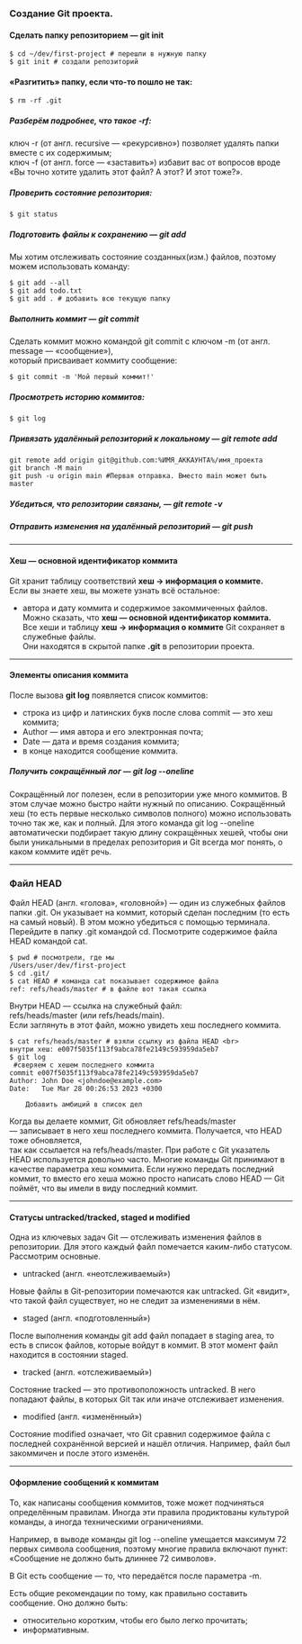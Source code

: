 ### Создание Git проекта.

#### Сделать папку репозиторием — git init
```
$ cd ~/dev/first-project # перешли в нужную папку
$ git init # создали репозиторий
```

#### «Разгитить» папку, если что-то пошло не так:
```
$ rm -rf .git
```

##### Разберём подробнее, что такое -rf:


ключ -r (от англ. recursive — «рекурсивно») позволяет удалять папки вместе с их содержимым; <br>
ключ -f (от англ. force — «заставить») избавит вас от вопросов вроде <br>
«Вы точно хотите удалить этот файл? А этот? И этот тоже?». <br>

##### Проверить состояние репозитория:

```
$ git status
```

##### Подготовить файлы к сохранению — git add


Мы хотим отслеживать состояние созданных(изм.) файлов, поэтому можем использовать команду: <br>

```
$ git add --all
$ git add todo.txt
$ git add . # добавить всю текущую папку
```

##### Выполнить коммит — git commit


Сделать коммит можно командой git commit c ключом -m (от англ. message — «сообщение»), <br>
который присваивает коммиту сообщение:

```
$ git commit -m 'Мой первый коммит!'
```

##### Просмотреть историю коммитов:

```
$ git log
```

##### Привязать удалённый репозиторий к локальному — git remote add

```
git remote add origin git@github.com:%ИМЯ_АККАУНТА%/имя_проекта
git branch -M main
git push -u origin main #Первая отправка. Вместо main может быть master
```

##### Убедиться, что репозитории связаны, — git remote -v

##### Отправить изменения на удалённый репозиторий — git push

---

#### Хеш — основной идентификатор коммита

Git хранит таблицу соответствий **хеш → информация о коммите.** <br>
Если вы знаете хеш, вы можете узнать всё остальное: <br>
 - автора и дату коммита и содержимое закоммиченных файлов. <br>
Можно сказать, что **хеш — основной идентификатор коммита.** <br>
Все хеши и таблицу **хеш → информация о коммите** Git сохраняет в служебные файлы. <br>
Они находятся в скрытой папке **.git** в репозитории проекта.

---

#### Элементы описания коммита

После вызова **git log** появляется список коммитов: <br>
 - строка из цифр и латинских букв после слова commit — это хеш коммита;
 - Author — имя автора и его электронная почта;
 - Date — дата и время создания коммита;
 - в конце находится сообщение коммита. 

##### Получить сокращённый лог — git log --oneline

Сокращённый лог полезен, если в репозитории уже много коммитов. В этом случае можно быстро найти нужный по описанию.
Сокращённый хеш (то есть первые несколько символов полного) можно использовать точно так же, как и полный. Для этого команда git log --oneline автоматически подбирает такую длину сокращённых хешей, чтобы они были уникальными в пределах репозитория и Git всегда мог понять, о каком коммите идёт речь.

---

### Файл HEAD

Файл HEAD (англ. «голова», «головной») — один из служебных файлов папки .git. 
Он указывает на коммит, который сделан последним (то есть на самый новый).
В этом можно убедиться с помощью терминала. Перейдите в папку .git командой cd. 
Посмотрите содержимое файла HEAD командой cat.

```
$ pwd # посмотрели, где мы
/Users/user/dev/first-project
$ cd .git/
$ cat HEAD # команда cat показывает содержимое файла
ref: refs/heads/master # в файле вот такая ссылка
```

Внутри HEAD — ссылка на служебный файл: <br> 
refs/heads/master (или refs/heads/main). <br> 
Если заглянуть в этот файл, можно увидеть хеш последнего коммита. <br>

```
$ cat refs/heads/master # взяли ссылку из файла HEAD <br>
внутри хеш: e007f5035f113f9abca78fe2149c593959da5eb7
$ git log
 #сверяем с хешем последнего коммита
commit e007f5035f113f9abca78fe2149c593959da5eb7
Author: John Doe <johndoe@example.com>
Date:   Tue Mar 28 00:26:53 2023 +0300

    Добавить амбиций в список дел
```

Когда вы делаете коммит, Git обновляет refs/heads/master <br>
— записывает в него хеш последнего коммита. Получается, что HEAD тоже обновляется, <br>
так как ссылается на refs/heads/master.
При работе с Git указатель HEAD используется довольно часто.
Многие команды Git принимают в качестве параметра хеш коммита.
Если нужно передать последний коммит, то вместо его хеша можно просто написать слово HEAD 
— Git поймёт, что вы имели в виду последний коммит.

---

#### Статусы untracked/tracked, staged и modified
Одна из ключевых задач Git — отслеживать изменения файлов в репозитории. Для этого каждый файл помечается каким-либо статусом. Рассмотрим основные.

 - untracked (англ. «неотслеживаемый»)

Новые файлы в Git-репозитории помечаются как untracked. 
Git «видит», что такой файл существует, но не следит за изменениями в нём. 

 - staged (англ. «подготовленный»)

После выполнения команды git add файл попадает в staging area, то есть в список файлов, которые войдут в коммит.
В этот момент файл находится в состоянии staged.

 - tracked (англ. «отслеживаемый»)

Состояние tracked — это противоположность untracked. В него попадают файлы, в которых Git так или иначе отслеживает изменения.

 - modified (англ. «изменённый»)

Состояние modified означает, что Git сравнил содержимое файла с последней сохранённой версией и нашёл отличия.
Например, файл был закоммичен и после этого изменён.

---

#### Оформление сообщений к коммитам

То, как написаны сообщения коммитов, тоже может подчиняться определённым правилам.
Иногда эти правила продиктованы культурой команды, а иногда техническими ограничениями. <br>

Например, в выводе команды git log --oneline умещается максимум 72 первых символа сообщения,
поэтому многие правила включают пункт: «Сообщение не должно быть длиннее 72 символов». <br>

В Git есть сообщение — то, что передаётся после параметра -m. <br>

Есть общие рекомендации по тому, как правильно составить сообщение.
Оно должно быть: 
 - относительно коротким, чтобы его было легко прочитать; 
 - информативным.

